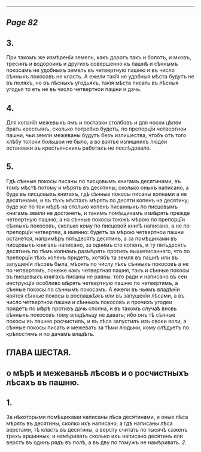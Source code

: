

---
*Page 82*
---

## 3.
При такомъ же измѣренїи земель, какъ дорогъ такъ и болотъ, и мховъ, тресинъ и водороинъ и другихъ совершенно къ пашнѣ и сѣннымъ покосамъ не удобныхъ земель въ четвертную пашню и въ число сѣнныхъ покосовъ не класть. А ежели такїя не удобныя мѣста будутъ не въ поляхъ, но въ лѣсныхъ угодьяхъ, такїя мѣста писать въ лѣсныя угодья то еть не въ число четвертнои пашни и дачь.
## 4.
Для копанїя межевыхъ ямъ и поставки столбовъ и для носки цѣпеи брать крестьянъ, сколько потребно будетъ, по препорцїи четвертнои пашни, чьи земли межеваны будутъ безъ излишества, чтобъ отъ того хлѣбу толоки большои не было, а во взятье излишнихъ людеи остановки въ крестьянскихъ работахъ не послѣдовало.
## 5.
Гдѣ сѣнные покосы писаны по писцовымъ книгамъ десятинами, въ томъ мѣстѣ потому и мѣрять въ десятины, сколько оныхъ написано, а буде въ писцовыхъ книгахъ, гдѣ сѣнные покосы писаны копнами а не десятинами, и въ тѣхъ мѣстахъ мѣрять по десяти копенъ на десятину; буде же по тои мѣрѣ на столько копенъ писанныхъ по писцовымъ книгамъ земли не достанетъ, и такимъ помѣщикамъ измѣрять прежде четвертную пашню; а на сѣнные покосы тоюжъ мѣрою по препорцїи сѣнныхъ покосовъ, сколько кому по писцовой книгѣ написано, а не по препорцїи четвертеи, а имянно: будетъ за мѣрою четвертнои пашни останется, напримѣръ пятьдесятъ десятинъ, а за помѣщиками въ писцовыхъ книгахъ написано, за однимъ сто копенъ, и ту пятьдесятъ десятинъ по тѣмъ копнамъ размѣрять противъ вышеписаннаго, что по препорцїи тѣхъ копенъ придетъ, хотябъ та земля въ пашнѣ или въ запущенїи лѣсовъ была, мѣрять по числу тѣхъ сѣнныхъ покосовъ а не по четвертямъ, понеже какъ четвертная пашня, такъ и сѣнные покосы въ писцовыхъ книгахъ писаны не равны: того ради и написано въ сеи инструкцїи особливо мѣрять четвертную пашню по четвертямъ, а сѣнные покосы по сѣннымъ покосамъ. А ежели въ чьемъ владѣнїи явятся сѣнные покосы в роспашкѣжъ или въ запущенїи лѣсами, а въ число четвертнои пашни и сѣнныхъ покосовъ и прочихъ угодеи придетъ по мѣрѣ противъ дачь сполна, и въ такомъ случаѣ вновь сѣнныхъ покосовъ тому владѣльцу не давать; ибо онъ тѣ сѣнные покосы въ пашню росчистилъ, и въ лѣса запустилъ изъ своеи воли, а сѣнные покосы писать и межевать за тѣми людьми, кому слѣдуетъ по крѣпостямъ и по дачамъ владѣть.
## ГЛАВА ШЕСТАЯ.
## о мѣрѣ и межеваньѣ лѣсовъ и о росчистныхъ лѣсахъ въ пашню.
## 1.
За нѣкоторыми помѣщиками написаны лѣса десятинами, и оные лѣса мѣрять въ десятины, сколко ихъ написано; а гдѣ написаны лѣса верстами, тѣ класть въ десятины, а версту считать по тысячѣ саженъ трехъ аршинных; и намѣривать сколько ихъ написано десятинъ или верстъ въ одинъ рядъ въ полѣ, а въ дву по томужъ не намѣривать.
*2.*
